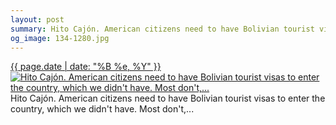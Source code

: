 ```yaml
---
layout: post
summary: Hito Cajón. American citizens need to have Bolivian tourist visas to enter the country, which we didn&#x27;t have. Most don&#x27;t,...
og_image: 134-1280.jpg
---
```


<p>
  <time><a href="/134">{{ page.date | date: "%B %e, %Y" }}</a></time>
  <a href="/134"><img src="{{ site.assets_url }}/134-640.jpg" srcset="{{ site.assets_url }}/134-1280.jpg 1280w, {{ site.assets_url }}/134-960.jpg 960w, {{ site.assets_url }}/134-640.jpg 640w, {{ site.assets_url }}/134-320.jpg 320w" sizes="(min-width: 700px) 50vw, calc(100vw - 2rem)" alt="Hito Cajón. American citizens need to have Bolivian tourist visas to enter the country, which we didn&#x27;t have. Most don&#x27;t,..." /></a>
  <span>Hito Cajón. American citizens need to have Bolivian tourist visas to enter the country, which we didn&#x27;t have. Most don&#x27;t,...</span>
</p>

